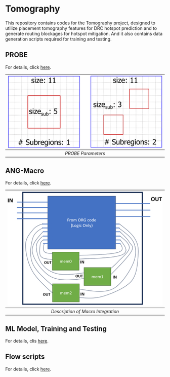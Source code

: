 # Tomography
This repository contains codes for the Tomography project, designed to utilize placement tomography features for DRC hotspot prediction and to generate routing blockages for hotspot mitigation.
And it also contains data generation scripts required for training and testing.

## PROBE
For details, click [here](./DataGeneration/PROBE/README.md).

| <img src="PROBE2.png" width=600px> |
|:--:|
| *PROBE Parameters* |

## ANG-Macro 
For details, click [here](./DataGeneration/ANGmacro/README.md).

| <img src="ANGmacro.png" width=600px> |
|:--:|
| *Description of Macro Integration* |
## ML Model, Training and Testing
For details, clis [here](./ml/README.md).


## Flow scripts
For details, click [here](./backend/README.md).


